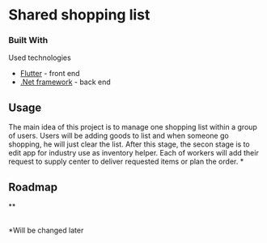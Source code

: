 <!-- ABOUT THE PROJECT -->
# Shared shopping list

### Built With

Used technologies

* [Flutter](https://flutter.dev/) - front end
* [.Net framework](https://dotnet.microsoft.com/en-us/) - back end

<!-- USAGE EXAMPLES -->
## Usage

The main idea of this project is to manage one shopping list within a group of users. Users will be adding goods to list and when someone go shopping, he will just clear the list. After this stage, the secon stage is to edit app for industry use as inventory helper. Each of workers will add their request to supply center to deliver requested items or plan the order. *



<!-- ROADMAP  -->
## Roadmap
**
<!-- 
- [x] Add Changelog
- [ ] Multi-language Support
    - [ ] Chinese
    - [ ] Spanish

    -->
    
## 
*Will be changed later

